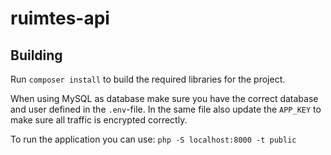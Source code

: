 # ruimtes-api

## Building

Run `composer install` to build the required libraries for the project.

When using MySQL as database make sure you have the correct database and user defined in the `.env`-file.
In the same file also update the `APP_KEY` to make sure all traffic is encrypted correctly.

To run the application you can use:
`php -S localhost:8000 -t public`
